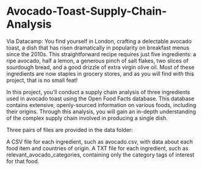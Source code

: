 # Avocado-Toast-Supply-Chain-Analysis

Via Datacamp: You find yourself in London, crafting a delectable avocado toast, a dish that has risen dramatically in popularity on breakfast menus since the 2010s. This straightforward recipe requires just five ingredients: a ripe avocado, half a lemon, a generous pinch of salt flakes, two slices of sourdough bread, and a good drizzle of extra virgin olive oil. Most of these ingredients are now staples in grocery stores, and as you will find with this project, that is no small feat!

In this project, you'll conduct a supply chain analysis of three ingredients used in avocado toast using the Open Food Facts database. This database contains extensive, openly-sourced information on various foods, including their origins. Through this analysis, you will gain an in-depth understanding of the complex supply chain involved in producing a single dish.

Three pairs of files are provided in the data folder:

A CSV file for each ingredient, such as avocado.csv, with data about each food item and countries of origin.
A TXT file for each ingredient, such as relevant_avocado_categories, containing only the category tags of interest for that food.

